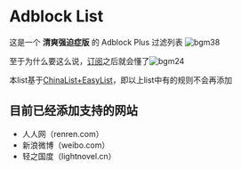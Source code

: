 Adblock List
===========

这是一个 **清爽强迫症版** 的 Adblock Plus 过滤列表 ![bgm38](http://bgm.tv/img/smiles/tv/15.gif)

至于为什么要这么说，[订阅](https://blog.everpcpc.com/adblock/)之后就会懂了![bgm24](http://bgm.tv/img/smiles/tv/01.gif)

本list基于[ChinaList+EasyList](https://easylist-downloads.adblockplus.org/chinalist+easylist.txt)，即以上list中有的规则不会再添加


目前已经添加支持的网站
-------------------
* 人人网（renren.com）
* 新浪微博（weibo.com）
* 轻之国度（lightnovel.cn）
